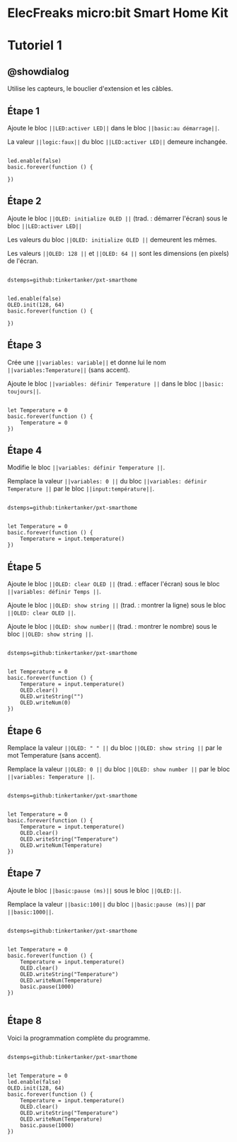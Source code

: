 # ElecFreaks micro:bit Smart Home Kit

# Tutoriel 1

## @showdialog

Utilise les capteurs, le bouclier d'extension et les câbles.

## Étape 1

Ajoute le bloc ``||LED:activer LED||`` dans le bloc ``||basic:au démarrage||``.

La valeur ``||logic:faux||`` du bloc ``||LED:activer LED||`` demeure inchangée.

```blocks

led.enable(false)
basic.forever(function () {
	
})

```

## Étape 2

Ajoute le bloc ``||OLED: initialize OLED ||`` (trad. : démarrer l'écran) sous le bloc ``||LED:activer LED||``

Les valeurs du bloc ``||OLED: initialize OLED ||`` demeurent les mêmes.

Les valeurs ``||OLED: 128 ||`` et ``||OLED: 64 ||`` sont les dimensions (en pixels) de l'écran.

```package

dstemps=github:tinkertanker/pxt-smarthome

```

```blocks

led.enable(false)
OLED.init(128, 64)
basic.forever(function () {
	
})

```

## Étape 3

Crée une ``||variables: variable||`` et donne lui le nom ``||variables:Temperature||`` (sans accent).

Ajoute le bloc ``||variables: définir Temperature ||`` dans le bloc ``||basic: toujours||``. 

```blocks

let Temperature = 0
basic.forever(function () {
    Temperature = 0
})

```

## Étape 4

Modifie le bloc ``||variables: définir Temperature ||``.

Remplace la valeur ``||variables: 0 ||`` du bloc ``||variables: définir Temperature ||`` par le bloc ``||input:température||``.

```package

dstemps=github:tinkertanker/pxt-smarthome

```

```blocks

let Temperature = 0
basic.forever(function () {
    Temperature = input.temperature()
})

```

## Étape 5

Ajoute le bloc ``||OLED: clear OLED ||`` (trad. : effacer l'écran) sous le bloc ``||variables: définir Temps ||``.

Ajoute le bloc ``||OLED: show string ||`` (trad. : montrer la ligne) sous le bloc ``||OLED: clear OLED ||``.

Ajoute le bloc ``||OLED: show number||`` (trad. : montrer le nombre) sous le bloc ``||OLED: show string ||``.

```package

dstemps=github:tinkertanker/pxt-smarthome

```

```blocks

let Temperature = 0
basic.forever(function () {
    Temperature = input.temperature()
    OLED.clear()
    OLED.writeString("")
    OLED.writeNum(0)
})

```

## Étape 6

Remplace la valeur ``||OLED: " " ||`` du bloc ``||OLED: show string ||`` par le mot Temperature (sans accent).

Remplace la valeur ``||OLED: 0 ||`` du bloc ``||OLED: show number ||`` par le bloc ``||variables: Temperature ||``.

```package

dstemps=github:tinkertanker/pxt-smarthome

```

```blocks

let Temperature = 0
basic.forever(function () {
    Temperature = input.temperature()
    OLED.clear()
    OLED.writeString("Temperature")
    OLED.writeNum(Temperature)
})

```


## Étape 7

Ajoute le bloc ``||basic:pause (ms)||`` sous le bloc ``||OLED:||``.

Remplace la valeur ``||basic:100||`` du bloc ``||basic:pause (ms)||`` par ``||basic:1000||``.


```package

dstemps=github:tinkertanker/pxt-smarthome

```

```blocks

let Temperature = 0
basic.forever(function () {
    Temperature = input.temperature()
    OLED.clear()
    OLED.writeString("Temperature")
    OLED.writeNum(Temperature)
    basic.pause(1000)
})


```

## Étape 8

Voici la programmation complète du programme.

```package

dstemps=github:tinkertanker/pxt-smarthome

```

```blocks

let Temperature = 0
led.enable(false)
OLED.init(128, 64)
basic.forever(function () {
    Temperature = input.temperature()
    OLED.clear()
    OLED.writeString("Temperature")
    OLED.writeNum(Temperature)
    basic.pause(1000)
})

```